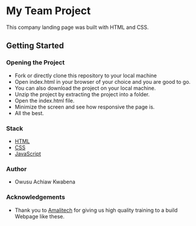 # My Team Project
This company landing page was built with HTML and CSS. 

## Getting Started 
### Opening the Project
* Fork or directly clone this repository to your local machine 
* Open index.html in your browser of your choice and you are good to go. 
* You can also download the project on your local machine.
* Unzip the project by extracting the project into a folder.
* Open the index.html file.
* Minimize the screen and see how responsive the page is.
* All the best.

### Stack
* [HTML](https://developer.mozilla.org/en-US/docs/Learn/Getting_started_with_the_web/HTML_basics)
* [CSS](https://developer.mozilla.org/en-US/docs/Web/CSS)
* [JavaScript](https://www.javascript.com/)

### Author
* Owusu Achiaw Kwabena 

### Acknowledgements 
* Thank you to [Amalitech](https://amalitech.org/?gclid=CjwKCAjwxZqSBhAHEiwASr9n9Hk1TxhLmXCAJKTv9KQpuvqYbOCOUjFYoV7h67SVAZKsSwaZoGhbMBoCCFMQAvD_BwE)
for giving us high quality training to a build Webpage like these.




